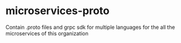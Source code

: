 # microservices-proto
Contain .proto files and grpc sdk for multiple languages for the all the microservices of this organization
